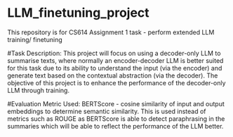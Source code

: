 # LLM_finetuning_project
This repository is for CS614 Assignment 1 task - perform extended LLM training/ finetuning

#Task Description:
This project will focus on using a decoder-only LLM to summarise texts, where normally an encoder-decoder LLM is better suited for this task due to its ability to understand the input (via the encoder) and generate text based on the contextual abstraction (via the decoder). The objective of this project is to enhance the performance of the decoder-only LLM through training.

#Evaluation Metric Used:
BERTScore - cosine similarity of input and output embeddings to determine semantic similarity. This is used instead of metrics such as ROUGE as BERTScore is able to detect paraphrasing in the summaries which will be able to reflect the performance of the LLM better.

